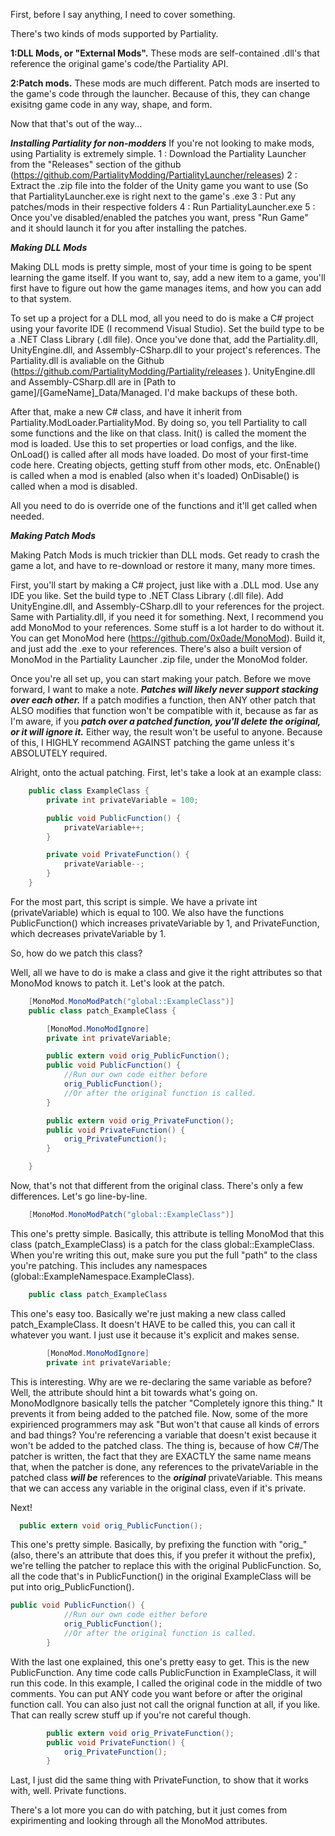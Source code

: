 First, before I say anything, I need to cover something.

There's two kinds of mods supported by Partiality. 

**1:DLL Mods, or "External Mods".** These mods are self-contained .dll's that reference the original game's code/the Partiality API.

**2:Patch mods.** These mods are much different. Patch mods are inserted to the game's code through the launcher. Because of this, they can change exisitng game code in any way, shape, and form.

Now that that's out of the way...

__***Installing Partiality for non-modders***__
If you're not looking to make mods, using Partiality is extremely simple.
1 : Download the Partiality Launcher from the "Releases" section of the github (https://github.com/PartialityModding/PartialityLauncher/releases)
2 : Extract the .zip file into the folder of the Unity game you want to use (So that PartialityLauncher.exe is right next to the game's .exe
3 : Put any patches/mods in their respective folders
4 : Run PartialityLauncher.exe
5 : Once you've disabled/enabled the patches you want, press "Run Game" and it should launch it for you after installing the patches.

__***Making DLL Mods***__

Making DLL mods is pretty simple, most of your time is going to be spent learning the game itself. If you want to, say, add a new item to a game, you'll first have to figure out how the game manages items, and how you can add to that system.

To set up a project for a DLL mod, all you need to do is make a C# project using your favorite IDE (I recommend Visual Studio). Set the build type to be a .NET Class Library (.dll file).
Once you've done that, add the Partiality.dll, UnityEngine.dll, and Assembly-CSharp.dll to your project's references. The Partiality.dll is avaliable on the Github (https://github.com/PartialityModding/Partiality/releases ). UnityEngine.dll and Assembly-CSharp.dll are in [Path to game]/[GameName]_Data/Managed. I'd make backups of these both.

After that, make a new C# class, and have it inherit from Partiality.ModLoader.PartialityMod. By doing so, you tell Partiality to call some functions and the like on that class.
Init() is called the moment the mod is loaded. Use this to set properties or load configs, and the like.
OnLoad() is called after all mods have loaded. Do most of your first-time code here. Creating objects, getting stuff from other mods, etc.
OnEnable() is called when a mod is enabled (also when it's loaded)
OnDisable() is called when a mod is disabled.

All you need to do is override one of the functions and it'll get called when needed.

__***Making Patch Mods***__

Making Patch Mods is much trickier than DLL mods. Get ready to crash the game a lot, and have to re-download or restore it many, many more times.

First, you'll start by making a C# project, just like with a .DLL mod. Use any IDE you like. Set the build type to .NET Class Library (.dll file). Add UnityEngine.dll, and Assembly-CSharp.dll to your references for the project. Same with Partiality.dll, if you need it for something. Next, I recommend  you add MonoMod to your references. Some stuff is a lot harder to do without it. You can get MonoMod here (https://github.com/0x0ade/MonoMod). Build it, and just add the .exe to your references. There's also a built version of MonoMod in the Partiality Launcher .zip file, under the MonoMod folder.

Once you're all set up, you can start making your patch. Before we move forward, I want to make a note. ***Patches will likely never support stacking over each other.*** If a patch modifies a function, then ANY other patch that ALSO modifies that function won't be compatible with it, because as far as I'm aware, if you ***patch over a patched function, you'll delete the original, or it will ignore it.*** Either way, the result won't be useful to anyone. Because of this, I HIGHLY recommend  AGAINST patching the game unless it's ABSOLUTELY required.

Alright, onto the actual patching.
First, let's take a look at an example class:


```cs
    public class ExampleClass {
        private int privateVariable = 100;

        public void PublicFunction() {
            privateVariable++;
        }

        private void PrivateFunction() {
            privateVariable--;
        }
    }
```

For the most part, this script is simple. We have a private int (privateVariable) which is equal to 100. 
We also have the functions PublicFunction() which increases privateVariable by 1, and PrivateFunction, which decreases privateVariable by 1.

So, how do we patch this class?

Well, all we have to do is make a class and give it the right attributes so that MonoMod knows to patch it.
Let's look at the patch.

```cs
    [MonoMod.MonoModPatch("global::ExampleClass")]
    public class patch_ExampleClass {

        [MonoMod.MonoModIgnore]
        private int privateVariable;

        public extern void orig_PublicFunction();
        public void PublicFunction() {
            //Run our own code either before
            orig_PublicFunction();
            //Or after the original function is called.
        }

        public extern void orig_PrivateFunction();
        public void PrivateFunction() {
            orig_PrivateFunction();
        }

    }
```

Now, that's not that different from the original class. There's only a few differences.
Let's go line-by-line.
```cs
    [MonoMod.MonoModPatch("global::ExampleClass")]
```
This one's pretty simple. Basically, this attribute is telling MonoMod that this class (patch_ExampleClass) is a patch for the class global::ExampleClass. When you're writing this out, make sure you put the full "path" to the class you're patching. This includes any namespaces (global::ExampleNamespace.ExampleClass).

```cs
    public class patch_ExampleClass
```
This one's easy too. Basically we're just making a new class called patch_ExampleClass. It doesn't HAVE to be called this, you can call it whatever you want. I just use it because it's explicit and makes sense.

```cs
        [MonoMod.MonoModIgnore]
        private int privateVariable;
```
This is interesting. Why are we re-declaring the same variable as before? Well, the attribute should hint a bit towards what's going on. MonoModIgnore basically tells the patcher "Completely ignore this thing." It prevents it from being added to the patched file. Now, some of the more expirienced programmers may ask "But won't that cause all kinds of errors and bad things? You're referencing a variable that doesn't exist because it won't be added to the patched class.
The thing is, because of how C#/The patcher is written, the fact that they are EXACTLY the same name means that, when the patcher is done, any references to the privateVariable in the patched class ***will be*** references to the ***original*** privateVariable. This means that we can access any variable in the original class, even if it's private.

Next!
```cs
  public extern void orig_PublicFunction();
```
This one's pretty simple. Basically, by prefixing the function with "orig_" (also, there's an attribute that does this, if you prefer it without the prefix), we're telling the patcher to replace this with the original PublicFunction. So, all the code that's in PublicFunction() in the original ExampleClass will be put into orig_PublicFunction().

```cs
public void PublicFunction() {
            //Run our own code either before
            orig_PublicFunction();
            //Or after the original function is called.
        }
```
With the last one explained, this one's pretty easy to get. This is the new PublicFunction. Any time code calls PublicFunction in ExampleClass, it will run this code. In this example, I called the original code in the middle of two comments. You can put ANY code you want before or after the original function call. You can also just not call the orignal function at all, if you like. That can really screw stuff up if you're not careful though.

```cs
        public extern void orig_PrivateFunction();
        public void PrivateFunction() {
            orig_PrivateFunction();
        }
```
Last, I just did the same thing with PrivateFunction, to show that it works with, well. Private functions.

There's a lot more you can do with patching, but it just comes from expirimenting and looking through all the MonoMod attributes.
